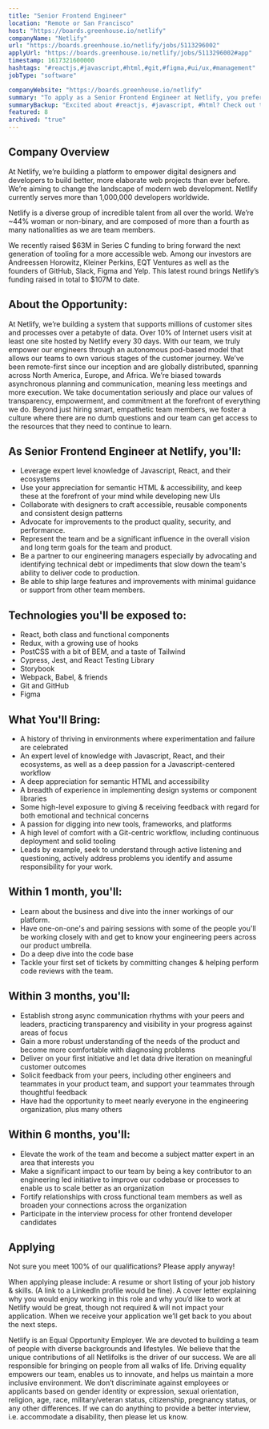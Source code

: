 ```yaml
---
title: "Senior Frontend Engineer"
location: "Remote or San Francisco"
host: "https://boards.greenhouse.io/netlify"
companyName: "Netlify"
url: "https://boards.greenhouse.io/netlify/jobs/5113296002"
applyUrl: "https://boards.greenhouse.io/netlify/jobs/5113296002#app"
timestamp: 1617321600000
hashtags: "#reactjs,#javascript,#html,#git,#figma,#ui/ux,#management"
jobType: "software"

companyWebsite: "https://boards.greenhouse.io/netlify"
summary: "To apply as a Senior Frontend Engineer at Netlify, you preferably need to have some knowledge of: #reactjs, #javascript, #html."
summaryBackup: "Excited about #reactjs, #javascript, #html? Check out this job post!"
featured: 8
archived: "true"
---
```


## Company Overview

At Netlify, we’re building a platform to empower digital designers and developers to build better, more elaborate web projects than ever before. We’re aiming to change the landscape of modern web development. Netlify currently serves more than 1,000,000 developers worldwide.

Netlify is a diverse group of incredible talent from all over the world. We’re ~44% woman or non-binary, and are composed of more than a fourth as many nationalities as we are team members.

We recently raised $63M in Series C funding to bring forward the next generation of tooling for a more accessible web. Among our investors are Andreessen Horowitz, Kleiner Perkins, EQT Ventures as well as the founders of GitHub, Slack, Figma and Yelp. This latest round brings Netlify’s funding raised in total to $107M to date.

## About the Opportunity:

At Netlify, we’re building a system that supports millions of customer sites and processes over a petabyte of data. Over 10% of Internet users visit at least one site hosted by Netlify every 30 days. With our team, we truly empower our engineers through an autonomous pod-based model that allows our teams to own various stages of the customer journey. We’ve been remote-first since our inception and are globally distributed, spanning across North America, Europe, and Africa. We’re biased towards asynchronous planning and communication, meaning less meetings and more execution. We take documentation seriously and place our values of transparency, empowerment, and commitment at the forefront of everything we do. Beyond just hiring smart, empathetic team members, we foster a culture where there are no dumb questions and our team can get access to the resources that they need to continue to learn.

## As Senior Frontend Engineer at Netlify, you'll:

*   Leverage expert level knowledge of Javascript, React, and their ecosystems
*   Use your appreciation for semantic HTML & accessibility, and keep these at the forefront of your mind while developing new UIs
*   Collaborate with designers to craft accessible, reusable components and consistent design patterns
*   Advocate for improvements to the product quality, security, and performance.
*   Represent the team and be a significant influence in the overall vision and long term goals for the team and product.
*   Be a partner to our engineering managers especially by advocating and identifying technical debt or impediments that slow down the team's ability to deliver code to production.
*   Be able to ship large features and improvements with minimal guidance or support from other team members.

## Technologies you'll be exposed to:

*   React, both class and functional components
*   Redux, with a growing use of hooks
*   PostCSS with a bit of BEM, and a taste of Tailwind
*   Cypress, Jest, and React Testing Library
*   Storybook
*   Webpack, Babel, & friends
*   Git and GitHub
*   Figma

## What You'll Bring:

*   A history of thriving in environments where experimentation and failure are celebrated
*   An expert level of knowledge with Javascript, React, and their ecosystems, as well as a deep passion for a Javascript-centered workflow
*   A deep appreciation for semantic HTML and accessibility
*   A breadth of experience in implementing design systems or component libraries
*   Some high-level exposure to giving & receiving feedback with regard for both emotional and technical concerns
*   A passion for digging into new tools, frameworks, and platforms
*   A high level of comfort with a Git-centric workflow, including continuous deployment and solid tooling
*   Leads by example, seek to understand through active listening and questioning, actively address problems you identify and assume responsibility for your work.

## Within 1 month, you'll:

*   Learn about the business and dive into the inner workings of our platform.
*   Have one-on-one's and pairing sessions with some of the people you'll be working closely with and get to know your engineering peers across our product umbrella.
*   Do a deep dive into the code base
*   Tackle your first set of tickets by committing changes & helping perform code reviews with the team.

## Within 3 months, you'll:

*   Establish strong async communication rhythms with your peers and leaders, practicing transparency and visibility in your progress against areas of focus
*   Gain a more robust understanding of the needs of the product and become more comfortable with diagnosing problems
*   Deliver on your first initiative and let data drive iteration on meaningful customer outcomes
*   Solicit feedback from your peers, including other engineers and teammates in your product team, and support your teammates through thoughtful feedback
*   Have had the opportunity to meet nearly everyone in the engineering organization, plus many others

## Within 6 months, you'll:

*   Elevate the work of the team and become a subject matter expert in an area that interests you
*   Make a significant impact to our team by being a key contributor to an engineering led initiative to improve our codebase or processes to enable us to scale better as an organization
*   Fortify relationships with cross functional team members as well as broaden your connections across the organization
*   Participate in the interview process for other frontend developer candidates

## Applying

Not sure you meet 100% of our qualifications? Please apply anyway!

When applying please include: A resume or short listing of your job history & skills. (A link to a LinkedIn profile would be fine). A cover letter explaining why you would enjoy working in this role and why you’d like to work at Netlify would be great, though not required & will not impact your application. When we receive your application we’ll get back to you about the next steps.

Netlify is an Equal Opportunity Employer. We are devoted to building a team of people with diverse backgrounds and lifestyles. We believe that the unique contributions of all Netlifolks is the driver of our success. We are all responsible for bringing on people from all walks of life. Driving equality empowers our team, enables us to innovate, and helps us maintain a more inclusive environment. We don’t discriminate against employees or applicants based on gender identity or expression, sexual orientation, religion, age, race, military/veteran status, citizenship, pregnancy status, or any other differences. If we can do anything to provide a better interview, i.e. accommodate a disability, then please let us know.
